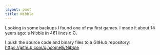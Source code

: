 ```yaml
---
layout: post
title: Nibble
---
```


Looking in some backups I found one of my first games. I made it about 14 years ago: a Nibble in 461 lines o C.

I push the source code and binary files to a GitHub repository: https://github.com/giacomelli/Nibble
